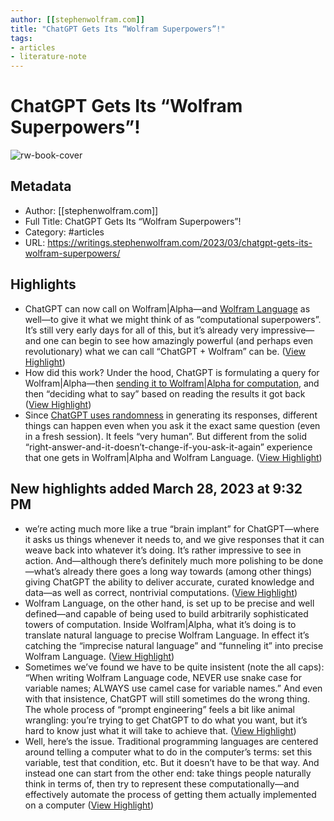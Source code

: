 ```yaml
---
author: [[stephenwolfram.com]]
title: "ChatGPT Gets Its “Wolfram Superpowers”!"
tags: 
- articles
- literature-note
---
```

# ChatGPT Gets Its “Wolfram Superpowers”!

![rw-book-cover](https://content.wolfram.com/uploads/sites/43/2023/03/gpt-plugin-hero6.png)

## Metadata
- Author: [[stephenwolfram.com]]
- Full Title: ChatGPT Gets Its “Wolfram Superpowers”!
- Category: #articles
- URL: https://writings.stephenwolfram.com/2023/03/chatgpt-gets-its-wolfram-superpowers/

## Highlights
- ChatGPT can now call on Wolfram|Alpha—and [Wolfram Language](https://www.wolfram.com/language/) as well—to give it what we might think of as “computational superpowers”. It’s still very early days for all of this, but it’s already very impressive—and one can begin to see how amazingly powerful (and perhaps even revolutionary) what we can call “ChatGPT + Wolfram” can be. ([View Highlight](https://read.readwise.io/read/01gwkttk557r6v8a1zqxzn5rts))
- How did this work? Under the hood, ChatGPT is formulating a query for Wolfram|Alpha—then [sending it to Wolfram|Alpha for computation](https://www.wolfram.com/resources/tools-for-AIs/), and then “deciding what to say” based on reading the results it got back ([View Highlight](https://read.readwise.io/read/01gwktvp63h8c97r03119y6ysr))
- Since [ChatGPT uses randomness](https://writings.stephenwolfram.com/2023/02/what-is-chatgpt-doing-and-why-does-it-work/) in generating its responses, different things can happen even when you ask it the exact same question (even in a fresh session). It feels “very human”. But different from the solid “right-answer-and-it-doesn’t-change-if-you-ask-it-again” experience that one gets in Wolfram|Alpha and Wolfram Language. ([View Highlight](https://read.readwise.io/read/01gwktxgzwcyrpyatz7k3hwefd))
## New highlights added March 28, 2023 at 9:32 PM
- we’re acting much more like a true “brain implant” for ChatGPT—where it asks us things whenever it needs to, and we give responses that it can weave back into whatever it’s doing. It’s rather impressive to see in action. And—although there’s definitely much more polishing to be done—what’s already there goes a long way towards (among other things) giving ChatGPT the ability to deliver accurate, curated knowledge and data—as well as correct, nontrivial computations. ([View Highlight](https://read.readwise.io/read/01gwmqrz8r07tm2pv44p5kbg4d))
- Wolfram Language, on the other hand, is set up to be precise and well defined—and capable of being used to build arbitrarily sophisticated towers of computation. Inside Wolfram|Alpha, what it’s doing is to translate natural language to precise Wolfram Language. In effect it’s catching the “imprecise natural language” and “funneling it” into precise Wolfram Language. ([View Highlight](https://read.readwise.io/read/01gwmrhdgh7yar8dvm0m8ta4qr))
- Sometimes we’ve found we have to be quite insistent (note the all caps): “When writing Wolfram Language code, NEVER use snake case for variable names; ALWAYS use camel case for variable names.” And even with that insistence, ChatGPT will still sometimes do the wrong thing. The whole process of “prompt engineering” feels a bit like animal wrangling: you’re trying to get ChatGPT to do what you want, but it’s hard to know just what it will take to achieve that. ([View Highlight](https://read.readwise.io/read/01gwmrm5v1zkk0vj89h20zzye3))
- Well, here’s the issue. Traditional programming languages are centered around telling a computer what to do in the computer’s terms: set this variable, test that condition, etc. But it doesn’t have to be that way. And instead one can start from the other end: take things people naturally think in terms of, then try to represent these computationally—and effectively automate the process of getting them actually implemented on a computer ([View Highlight](https://read.readwise.io/read/01gwms9jb55zmpa6b29tpdjmkz))
